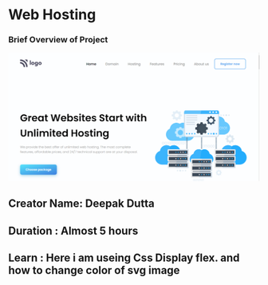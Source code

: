 # Web Hosting

### Brief Overview of Project

![Test Image 1](./thumbnail.png)

## Creator Name: **Deepak Dutta**

## Duration : **Almost 5 hours**

## Learn : Here i am useing Css Display flex. and how to change color of svg image
